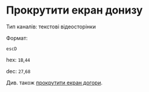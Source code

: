 # Прокрутити екран донизу

Тип каналів: текстові відеосторінки

Формат: 

`escD`

hex: `1B`,`44`

dec: `27`,`68`

Див. також [прокрутити екран догори](1b55-video-text.md).

